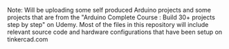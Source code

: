 Note: Will be uploading some self produced Arduino projects and some projects that are from the "Arduino Complete Course : Build 30+ projects step by step" on Udemy. 
Most of the files in this repository will include relevant source code and hardware configurations that have been setup on tinkercad.com 

